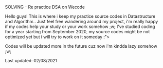 

SOLVING - Re practice DSA on Wecode



Hello guys! This is where i keep my practice source codes in Datastructure and Algorithm.. Just feel free wandering around my project, i'm really happy if my codes help your study or your work somehow ;w; I've studied coding for a year starting from September 2020, my source codes might be not optimized yet but i will try to work on it someday :">

Codes will be updated more in the future cuz now i'm kindda lazy somehow ;w;

Last updated: 02/08/2021
                                                                                                                        
